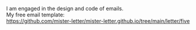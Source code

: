 I am engaged in the design and code of emails.<br>
My free email  template:<br>
https://github.com/mister-letter/mister-letter.github.io/tree/main/letter/five
